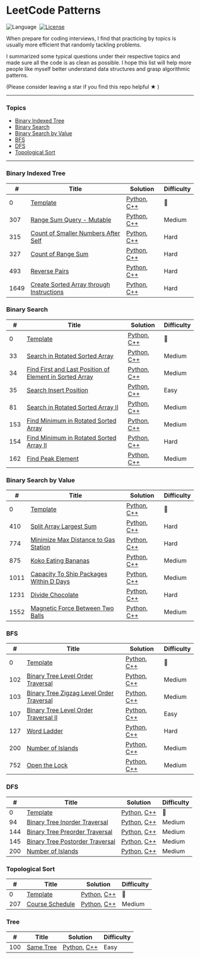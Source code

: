 LeetCode Patterns
========

![Language](https://img.shields.io/badge/language-Python%20%2F%20Modern%20C++-orange.svg)&nbsp;
[![License](https://img.shields.io/badge/license-MIT-blue.svg)](./LICENSE.md)

When prepare for coding interviews, I find that practicing by topics is usually more efficient that randomly tackling problems.

I summarized some typical questions under their respective topics and made sure all the code is as clean as possible. I hope this list will help more people like myself better understand data structures and grasp algorithmic patterns.

(Please consider leaving a star if you find this repo helpful &#9733; )

------

### Topics

- [Binary Indexed Tree](#binary-indexed-tree)
- [Binary Search](#binary-search)
- [Binary Search by Value](#binary-search-by-value)
- [BFS](#bfs)
- [DFS](#dfs)
- [Topological Sort](#topological-sort)



------

### Binary Indexed Tree

| #    | Title                                                        | Solution                                        | Difficulty |
| ---- | ------------------------------------------------------------ | ----------------------------------------------- | ---------- |
| 0   | [Template](https://www.topcoder.com/community/competitive-programming/tutorials/binary-indexed-trees/) | [Python](./python/template/binary_indexed_trees.py), [C++](./cpp/template/binary_indexed_trees.cpp) | :gift: |
| 307   | [Range Sum Query - Mutable](https://leetcode.com/problems/range-sum-query-mutable/) | [Python](./python/_307.py), [C++](./cpp/_307.cpp) | Medium |
| 315   | [Count of Smaller Numbers After Self](https://leetcode.com/problems/count-of-smaller-numbers-after-self/) | [Python](./python/_315.py), [C++](./cpp/_315.cpp) | Hard |
| 327   | [Count of Range Sum](https://leetcode.com/problems/count-of-range-sum/) | [Python](./python/_327.py), [C++](./cpp/_327.cpp) | Hard |
| 493   | [Reverse Pairs](https://leetcode.com/problems/reverse-pairs/) | [Python](./python/_493.py), [C++](./cpp/_493.cpp) | Hard |
| 1649   | [Create Sorted Array through Instructions](https://leetcode.com/problems/create-sorted-array-through-instructions/) | [Python](./python/_1649.py), [C++](./cpp/_1649.cpp) | Hard |



### Binary Search

| #    | Title                                                        | Solution                                        | Difficulty |
| ---- | ------------------------------------------------------------ | ----------------------------------------------- | ---------- |
| 0   | [Template](https://www.geeksforgeeks.org/binary-search/) | [Python](./python/template/binary_search.py), [C++](./cpp/template/binary_search.cpp) | :gift: |
| 33   | [Search in Rotated Sorted Array](https://leetcode.com/problems/search-in-rotated-sorted-array/) | [Python](./python/_33.py), [C++](./cpp/_33.cpp) | Medium |
| 34   | [Find First and Last Position of Element in Sorted Array](https://leetcode.com/problems/find-first-and-last-position-of-element-in-sorted-array/) | [Python](./python/_34.py), [C++](./cpp/_34.cpp) | Medium |
| 35   | [Search Insert Position](https://leetcode.com/problems/search-insert-position/) | [Python](./python/_35.py), [C++](./cpp/_35.cpp) | Easy |
| 81   | [ Search in Rotated Sorted Array II](https://leetcode.com/problems/search-in-rotated-sorted-array-ii/) | [Python](./python/_81.py), [C++](./cpp/_81.cpp) | Medium |
| 153   | [Find Minimum in Rotated Sorted Array](https://leetcode.com/problems/find-minimum-in-rotated-sorted-array/) | [Python](./python/_153.py), [C++](./cpp/_153.cpp) | Medium |
| 154   | [Find Minimum in Rotated Sorted Array II](https://leetcode.com/problems/find-minimum-in-rotated-sorted-array-ii/) | [Python](./python/_154.py), [C++](./cpp/_154.cpp) | Hard |
| 162   | [Find Peak Element](https://leetcode.com/problems/find-peak-element/) | [Python](./python/_162.py), [C++](./cpp/_162.cpp) | Medium |



### Binary Search by Value

| #    | Title                                                        | Solution                                            | Difficulty |
| ---- | ------------------------------------------------------------ | --------------------------------------------------- | ---------- |
| 0   | [Template](https://www.geeksforgeeks.org/binary-search/) | [Python](./python/template/binary_search_by_value.py), [C++](./cpp/template/binary_search_by_value.cpp) | :gift: |
| 410  | [Split Array Largest Sum](https://leetcode.com/problems/split-array-largest-sum/) | [Python](./python/_410.py), [C++](./cpp/_410.cpp)   | Hard       |
| 774  | [Minimize Max Distance to Gas Station](https://leetcode.com/problems/minimize-max-distance-to-gas-station/) | [Python](./python/_774.py), [C++](./cpp/_774.cpp)   | Hard       |
| 875  | [Koko Eating Bananas](https://leetcode.com/problems/koko-eating-bananas/) | [Python](./python/_875.py), [C++](./cpp/_875.cpp)   | Medium     |
| 1011 | [Capacity To Ship Packages Within D Days](https://leetcode.com/problems/capacity-to-ship-packages-within-d-days/) | [Python](./python/_1011.py), [C++](./cpp/_1011.cpp) | Medium     |
| 1231 | [Divide Chocolate](https://leetcode.com/problems/divide-chocolate/) | [Python](./python/_1231.py), [C++](./cpp/_1231.cpp) | Hard       |
| 1552 | [Magnetic Force Between Two Balls](https://leetcode.com/problems/magnetic-force-between-two-balls/) | [Python](./python/_1552.py), [C++](./cpp/_1552.cpp) | Medium     |



### BFS

| #    | Title                                                        | Solution                                        | Difficulty |
| ---- | ------------------------------------------------------------ | ----------------------------------------------- | ---------- |
| 0   | [Template](https://www.geeksforgeeks.org/breadth-first-search-or-bfs-for-a-graph/) | [Python](./python/template/bfs.py), [C++](./cpp/template/bfs.cpp) | :gift: |
| 102   | [Binary Tree Level Order Traversal](https://leetcode.com/problems/binary-tree-level-order-traversal/) | [Python](./python/_102.py), [C++](./cpp/_102.cpp) | Medium |
| 103   | [Binary Tree Zigzag Level Order Traversal](https://leetcode.com/problems/binary-tree-zigzag-level-order-traversal/) | [Python](./python/_103.py), [C++](./cpp/_103.cpp) | Medium |
| 107   | [Binary Tree Level Order Traversal II](https://leetcode.com/problems/binary-tree-level-order-traversal-ii/) | [Python](./python/_107.py), [C++](./cpp/_107.cpp) | Easy |
| 127   | [Word Ladder](https://leetcode.com/problems/word-ladder/) | [Python](./python/_127.py), [C++](./cpp/_127.cpp) | Hard |
| 200   | [Number of Islands](https://leetcode.com/problems/number-of-islands/) | [Python](./python/_200.py), [C++](./cpp/_200.cpp) | Medium |
| 752   | [Open the Lock](https://leetcode.com/problems/open-the-lock/) | [Python](./python/_752.py), [C++](./cpp/_752.cpp) | Medium |



### DFS

| #    | Title                                                        | Solution                                        | Difficulty |
| ---- | ------------------------------------------------------------ | ----------------------------------------------- | ---------- |
| 0   | [Template](https://www.geeksforgeeks.org/depth-first-search-or-dfs-for-a-graph/) | [Python](./python/template/dfs.py), [C++](./cpp/template/dfs.cpp) | :gift: |
| 94   | [Binary Tree Inorder Traversal](https://leetcode.com/problems/binary-tree-inorder-traversal/) | [Python](./python/_94.py), [C++](./cpp/_94.cpp) | Medium |
| 144   | [Binary Tree Preorder Traversal](https://leetcode.com/problems/binary-tree-preorder-traversal/) | [Python](./python/_144.py), [C++](./cpp/_144.cpp) | Medium |
| 145   | [Binary Tree Postorder Traversal](https://leetcode.com/problems/binary-tree-postorder-traversal/) | [Python](./python/_145.py), [C++](./cpp/_145.cpp) | Medium |
| 200   | [Number of Islands](https://leetcode.com/problems/number-of-islands/) | [Python](./python/_200.py), [C++](./cpp/_200.cpp) | Medium |



### Topological Sort

| #    | Title                                                        | Solution                                        | Difficulty |
| ---- | ------------------------------------------------------------ | ----------------------------------------------- | ---------- |
| 0   | [Template](https://www.geeksforgeeks.org/topological-sorting/) | [Python](./python/template/topo_sort.py), [C++](./cpp/template/topo_sort.cpp) | :gift: |
| 207   | [Course Schedule](https://leetcode.com/problems/course-schedule/) | [Python](./python/_207.py), [C++](./cpp/_207.cpp) | Medium |


### Tree

| #    | Title                                                        | Solution                                        | Difficulty |
| ---- | ------------------------------------------------------------ | ----------------------------------------------- | ---------- |
| 100   | [Same Tree](https://leetcode.com/problems/same-tree/) | [Python](./python/_100.py), [C++](./cpp/_100.cpp) | Easy |
